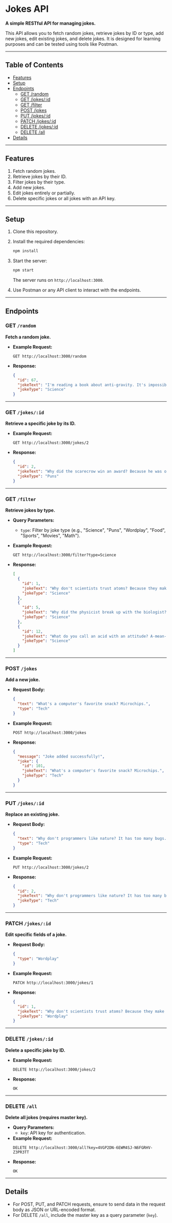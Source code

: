 # Jokes API  

**A simple RESTful API for managing jokes.**  

This API allows you to fetch random jokes, retrieve jokes by ID or type, add new jokes, edit existing jokes, and delete jokes. It is designed for learning purposes and can be tested using tools like Postman.  

---

## Table of Contents  

- [Features](#features)  
- [Setup](#setup)  
- [Endpoints](#endpoints)  
  - [GET /random](#get-random)  
  - [GET /jokes/:id](#get-jokesid)  
  - [GET /filter](#get-filter)  
  - [POST /jokes](#post-jokes)  
  - [PUT /jokes/:id](#put-jokesid)  
  - [PATCH /jokes/:id](#patch-jokesid)  
  - [DELETE /jokes/:id](#delete-jokesid)  
  - [DELETE /all](#delete-all)  
- [Details](#details)  

---

## Features  

1. Fetch random jokes.  
2. Retrieve jokes by their ID.  
3. Filter jokes by their type.  
4. Add new jokes.  
5. Edit jokes entirely or partially.  
6. Delete specific jokes or all jokes with an API key.  

---

## Setup  

1. Clone this repository.  
2. Install the required dependencies:  
   ```bash
   npm install
   ```
3. Start the server:  
   ```bash
   npm start
   ```  
   The server runs on `http://localhost:3000`.

4. Use Postman or any API client to interact with the endpoints.

---

## Endpoints  

### GET `/random`  

**Fetch a random joke.**  
- **Example Request:**  
  ```http
  GET http://localhost:3000/random
  ```
- **Response:**  
  ```json
  {
    "id": 67,
    "jokeText": "I'm reading a book about anti-gravity. It's impossible to put down!",
    "jokeType": "Science"
  }
  ```

---

### GET `/jokes/:id`  

**Retrieve a specific joke by its ID.**  
- **Example Request:**  
  ```http
  GET http://localhost:3000/jokes/2
  ```
- **Response:**  
  ```json
  {
    "id": 2,
    "jokeText": "Why did the scarecrow win an award? Because he was outstanding in his field.",
    "jokeType": "Puns"
  }
  ```

---

### GET `/filter`  

**Retrieve jokes by type.**  
- **Query Parameters:**  
  - `type`: Filter by joke type (e.g., "Science", "Puns", "Wordplay", "Food", "Sports", "Movies", "Math").
 
- **Example Request:**  
  ```http
  GET http://localhost:3000/filter?type=Science
  ```
  
- **Response:**  
  ```json
  [
    {
      "id": 1,
      "jokeText": "Why don't scientists trust atoms? Because they make up everything.",
      "jokeType": "Science"
    },
    {
      "id": 5,
      "jokeText": "Why did the physicist break up with the biologist? There was no chemistry.",
      "jokeType": "Science"
    },
    {
      "id": 12,
      "jokeText": "What do you call an acid with an attitude? A-mean-o acid.",
      "jokeType": "Science"
    }
  ]
  ```

---

### POST `/jokes`  

**Add a new joke.**  
- **Request Body:**  
  ```json
  {
    "text": "What's a computer's favorite snack? Microchips.",
    "type": "Tech"
  }
  ```
- **Example Request:**  
  ```http
  POST http://localhost:3000/jokes
  ```
- **Response:**  
  ```json
  {
    "message": "Joke added successfully!",
    "joke": {
      "id": 101,
      "jokeText": "What's a computer's favorite snack? Microchips.",
      "jokeType": "Tech"
    }
  }
  ```

---

### PUT `/jokes/:id`  

**Replace an existing joke.**  
- **Request Body:**  
  ```json
  {
    "text": "Why don't programmers like nature? It has too many bugs.",
    "type": "Tech"
  }
  ```
- **Example Request:**  
  ```http
  PUT http://localhost:3000/jokes/2
  ```
- **Response:**  
  ```json
  {
    "id": 2,
    "jokeText": "Why don't programmers like nature? It has too many bugs.",
    "jokeType": "Tech"
  }
  ```

---

### PATCH `/jokes/:id`  

**Edit specific fields of a joke.**  
- **Request Body:**  
  ```json
  {
    "type": "Wordplay"
  }
  ```
- **Example Request:**  
  ```http
  PATCH http://localhost:3000/jokes/1
  ```
- **Response:**  
  ```json
  {
    "id": 1,
    "jokeText": "Why don't scientists trust atoms? Because they make up everything.",
    "jokeType": "Wordplay"
  }
  ```

---

### DELETE `/jokes/:id`  

**Delete a specific joke by ID.**  
- **Example Request:**  
  ```http
  DELETE http://localhost:3000/jokes/2
  ```
- **Response:**  
  ```http
  OK
  ```

---

### DELETE `/all`  

**Delete all jokes (requires master key).**  
- **Query Parameters:**  
  - `key`: API key for authentication.  
- **Example Request:**  
  ```http
  DELETE http://localhost:3000/all?key=4VGP2DN-6EWM4SJ-N6FGRHV-Z3PR3TT
  ```
- **Response:**  
  ```http
  OK
  ```

---

## Details  

- For POST, PUT, and PATCH requests, ensure to send data in the request body as JSON or URL-encoded format.  
- For DELETE `/all`, include the master key as a query parameter (`key`).
